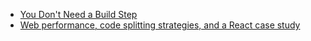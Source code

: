 - [You Don't Need a Build Step](https://deno.com/blog/you-dont-need-a-build-step)
- [Web performance, code splitting strategies, and a React case study](https://www.iamtk.co/web-performance-code-splitting-strategies-and-react-applications)